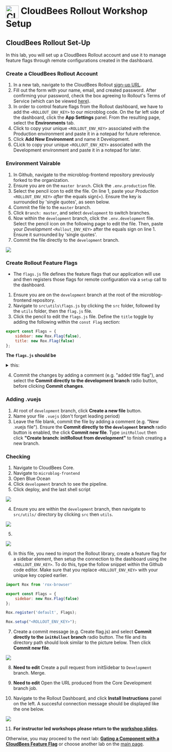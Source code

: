 # <img src="images/Rollout-blue.svg" alt="CloudBees Rollout Logo" width="40" align="top"> CloudBees Rollout Workshop Setup

## CloudBees Rollout Set-Up
In this lab, you will set up a CloudBees Rollout account and use it to manage feature flags through remote configurations created in the dashboard.

### Create a CloudBees Rollout Account

1. In a new tab, navigate to the CloudBees Rollout [sign-up URL](https://app.rollout.io/signup).
2. Fill out the form with your name, email, and created password. After confirming your password,  check the box agreeing to Rollout's Terms of Service (which can be viewed [here](https://docs.cloudbees.com/docs/cloudbees-common/latest/subscription-agreement/)).
3. In order to control feature flags from the Rollout dashboard, we have to add the `<ROLLOUT_ENV_KEY>` to our microblog code. On the far left side of the dashboard, click the **App Settings** panel. From the resulting page, select the **Environments** tab.
4. Click to copy your unique `<ROLLOUT_ENV_KEY>` associated with the Production environment and paste it in a notepad for future reference.
5. Click **Add New Environment** and name it Development.
6. CLick to copy your unique `<ROLLOUT_ENV_KEY>` associated with the Development environment and paste it in a notepad for later.


### Environment Vairable

1. In Github, navigate to the microblog-frontend repository previously forked to the organization.
2. Ensure you are on the `master branch`. Click the `.env.production` file.
3. Select the pencil icon to edit the file. On line 1, paste your _Production_ `<ROLLOUT_ENV_KEY>` _after_ the equals sign(=). Ensure the key is surrounded by 'single quotes', as seen below.
4. Commit the file to the `master` branch.
5. Click `Branch: master`, and select `development` to switch branches.
6. Now within the `development` branch, click the `.env.development` file. Select the pencil icon on the following page to edit the file. Then, paste your _Development_ `<Rollout_ENV_KEY>` after the equals sign on line 1. Ensure it surrounded by 'single quotes'.
7. Commit the file directly to the `development` branch.

<p><img src="images/RolloutEnvKey.png" />

### Create Rollout Feature Flags

* The `flags.js` file defines the feature flags that our application will use and then registers those flags for remote configuration via a `setup` call to the dashboard.

1. Ensure you are on the `development` branch at the root of the microblog-frontend repository.
2. Navigate to `src\utils\flags.js` by clicking the `src` folder, followed by the `utils` folder, then the `flag.js` file.
3. Click the pencil to edit the `flags.js` file. Define the `title` toggle by adding the following within the `const Flag` section:
```javascript
export const Flags = {
	sidebar: new Rox.Flag(false),
	title: new Rox.Flag(false)
};
```

**The `flags.js` should be**
<details><summary>this:</summary>

```javascript
import Rox from 'rox-browser'

export const Flags = {
  sidebar: new Rox.Flag(false),
  title: new Rox.Flag(false)
};

const options = {
};

Rox.register('default', Flags);
Rox.setup(process.env.VUE_APP_ROLLOUT_KEY, options);
	
```
</details>

4. Commit the changes by adding a comment (e.g. "added title flag"), and select the **Commit directly to the development branch** radio button, before clicking **Commit changes**.

### Adding .vuejs

1. At root of `development` branch, click **Create a new file** button.
2. Name your file `.vuejs` (don't forget leading period)
3. Leave the file blank, commit the file by adding a comment (e.g. "New .vuejs file"). Ensure the **Commit directly to the `development` branch** radio button is enabled, the click **Commit new file**.
Type `initRollout` then click **"Create branch: initRollout from development"** to finish creating a new branch.

### Checking
1. Navigate to CloudBees Core.
2. Navigate to `microblog-frontend`
3. Open Blue Ocean
4. Click `development` branch to see the pipeline.
5. Click deploy, and the last shell script


<p><img src="images/initRolloutBranch.gif" />

4. Ensure you are within the `development` branch, then navigate to `src/utils/` directory by clicking `src` then `utils`.

<p><img src="images/srcCreateNewFile.png" />

5. 
<p><img src="images/utilsFlagJS.gif" />

6. In this file, you need to import the Rollout library, create a feature flag for a sidebar element, then setup the connection to the dashboard using the `<ROLLOUT_ENV_KEY>`. To do this, type the follow snippet within the Github code editor. Make sure that you replace `<ROLLOUT_ENV_KEY>` with your unique key copied earlier.
```javascript
import Rox from 'rox-browser'

export const Flags = {
	sidebar: new Rox.Flag(false)
};

Rox.register('default', Flags);

Rox.setup("<ROLLOUT_ENV_KEY>");
```
7. Create a commit message (e.g. Create flag.js) and select **Commit directly to the `initRollout` branch** radio button. The file and its directory path should look similar to the picture below. Then click **Commit new file**.

<p><img src="images/flagJSCommit.png" />

8. **Need to edit** Create a pull request from initSidebar to `Development` branch. Merge.

9. **Need to edit** Open the URL produced from the Core Development branch job.

10. Navigate to the Rollout Dashboard, and click **Install Instructions** panel on the left. A succesful connection message should be displayed like the one below.

<p><img src="images/SuccessfullyRunCode.png" />

11. **For instructor led workshops please return to the [workshop slides](https://cloudbees-days.github.io/core-rollout-flow-workshop/rollout/#1).**

Otherwise, you may proceed to the next lab: [**Gating a Component with a CloudBees Feature Flag**](../rolloutFeature/rolloutFeature.md) or choose another lab on the [main page](../../README.md#workshop-labs).

